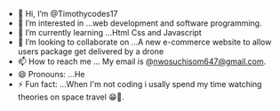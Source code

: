 - 👋 Hi, I’m @Timothycodes17
- 👀 I’m interested in ...web development and software programming.
- 🌱 I’m currently learning ...Html Css and Javascript
- 💞️ I’m looking to collaborate on ...A new e-commerce website to allow users package get delivered by a drone
- 📫 How to reach me ... My email is @nwosuchisom647@gmail.com.
- 😄 Pronouns: ...He
- ⚡ Fun fact: ...When I'm not coding i usally spend my time watching theories on space travel 😁🚀.
  
<!---
Timothycodes17/Timothycodes17 is a ✨ special ✨ repository because its `README.md` (this file) appears on your GitHub profile.
You can click the Preview link to take a look at your changes.
--->
